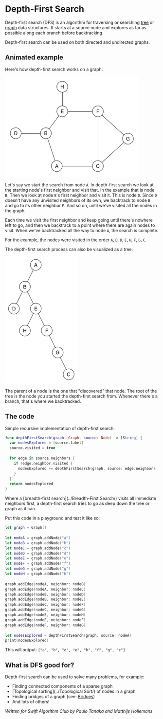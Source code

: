 # Depth-First Search

Depth-first search (DFS) is an algorithm for traversing or searching [tree](../Tree/) or [graph](../Graph/) data structures. It starts at a source node and explores as far as possible along each branch before backtracking.

Depth-first search can be used on both directed and undirected graphs.

## Animated example

Here's how depth-first search works on a graph:

![Animated example](/gitBook/pics/AnimatedExample1.gif)

Let's say we start the search from node `A`. In depth-first search we look at the starting node's first neighbor and visit that. In the example that is node `B`. Then we look at node `B`'s first neighbor and visit it. This is node `D`. Since `D` doesn't have any unvisited neighbors of its own, we backtrack to node `B` and go to its other neighbor `E`. And so on, until we've visited all the nodes in the graph.

Each time we visit the first neighbor and keep going until there's nowhere left to go, and then we backtrack to a point where there are again nodes to visit. When we've backtracked all the way to node `A`, the search is complete.

For the example, the nodes were visited in the order `A`, `B`, `D`, `E`, `H`, `F`, `G`, `C`.

The depth-first search process can also be visualized as a tree:

![Traversal tree](/gitBook/pics/TraversalTree1.png)

The parent of a node is the one that "discovered" that node. The root of the tree is the node you started the depth-first search from. Whenever there's a branch, that's where we backtracked.

## The code

Simple recursive implementation of depth-first search:

```swift
func depthFirstSearch(graph: Graph, source: Node) -> [String] {
  var nodesExplored = [source.label]
  source.visited = true

  for edge in source.neighbors {
    if !edge.neighbor.visited {
      nodesExplored += depthFirstSearch(graph, source: edge.neighbor)
    }
  }
  return nodesExplored
}
```

Where a [breadth-first search](../Breadth-First Search/) visits all immediate neighbors first, a depth-first search tries to go as deep down the tree or graph as it can.

Put this code in a playground and test it like so:

```swift
let graph = Graph()

let nodeA = graph.addNode("a")
let nodeB = graph.addNode("b")
let nodeC = graph.addNode("c")
let nodeD = graph.addNode("d")
let nodeE = graph.addNode("e")
let nodeF = graph.addNode("f")
let nodeG = graph.addNode("g")
let nodeH = graph.addNode("h")

graph.addEdge(nodeA, neighbor: nodeB)
graph.addEdge(nodeA, neighbor: nodeC)
graph.addEdge(nodeB, neighbor: nodeD)
graph.addEdge(nodeB, neighbor: nodeE)
graph.addEdge(nodeC, neighbor: nodeF)
graph.addEdge(nodeC, neighbor: nodeG)
graph.addEdge(nodeE, neighbor: nodeH)
graph.addEdge(nodeE, neighbor: nodeF)
graph.addEdge(nodeF, neighbor: nodeG)

let nodesExplored = depthFirstSearch(graph, source: nodeA)
print(nodesExplored)
```

This will output: `["a", "b", "d", "e", "h", "f", "g", "c"]`
   
## What is DFS good for?

Depth-first search can be used to solve many problems, for example:

* Finding connected components of a sparse graph
* [Topological sorting](../Topological Sort/) of nodes in a graph
* Finding bridges of a graph (see: [Bridges](https://en.wikipedia.org/wiki/Bridge_(graph_theory)#Bridge-finding_algorithm))
* And lots of others!

*Written for Swift Algorithm Club by Paulo Tanaka and Matthijs Hollemans*
